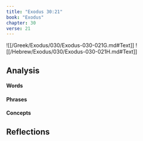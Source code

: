 ```yaml
---
title: "Exodus 30:21"
book: "Exodus"
chapter: 30
verse: 21
---
```

![[/Greek/Exodus/030/Exodus-030-021G.md#Text]]
![[/Hebrew/Exodus/030/Exodus-030-021H.md#Text]]

## Analysis

#### Words

#### Phrases

#### Concepts

## Reflections
